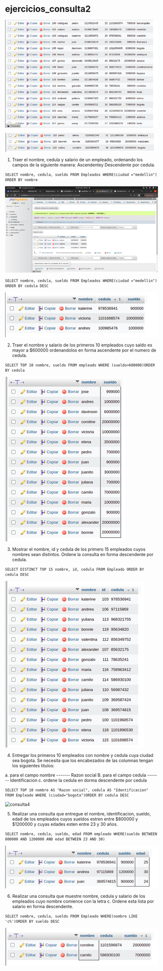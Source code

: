 # ejercicios_consulta2

![tabla empleados](/img/tabla%20empleados.png "tabla empleados")

![tabla empleados](/img/tabla%20empleados1.0.png "tabla empleados1.0")

1. Traer el nombre, cedula y salario de un empleado, ordenando los campos de la siguiente manera: Ascendentey Descendente por cedula.

`SELECT nombre, cedula, sueldo FROM Empleados WHERE(ciudad ="medellin") ORDER BY nombre`

![consulta1](/img/consulta1.png "conuslta.1")

`SELECT nombre, cedula, sueldo FROM Empleados WHERE(ciudad ="medellin") ORDER BY cedula DESC`

![consulta1.0](/img/consulta1%2C0.png "conuslta.1.0")

2. Traer el nombre y salario de los primeros 10 empleados cuyo saldo es mayor a $600000 ordenandolos en forma ascendente por el numero de cedula.

`SELECT TOP 10 nombre, sueldo FROM empleado WHERE (sueldo>600000)ORDER BY cedula`

![consulta2](/img/consulta2.png "conuslta2")

3. Mostrar el nombre, id y cedula de los primero 15 empleados cuyos nombres sean distintos. Ordene la consulta en forma descendente por cedula.

`SELECT DISTINCT TOP 15 nombre, id, cedula FROM Empleado ORDER BY cedula DESC`

![consulta3](/img/consulta3.png "conuslta3")

4. Entregar los primeros 10 empleados con nombre y cedula cuya ciudad sea bogota. Se necesita que los encabezados de las columnas tengan los siguientes titulos:

a. para el campo nombre ------- Razon social
B. para el campo cedula ------- Identificacion
c. ordene la cedula en dorma descendente por cedula

`SELECT TOP 10 nombre AS "Razon social", cedula AS "Identificacion" FROM Empleado WHERE (ciudad="bogota")ORDER BY cedula DESC`

![consulta4](/img/consulta4.png"conuslta4")

5. Realizar una consulta que entregue el nombre, identificacion, sueldo, edad de los empleados cuyos sueldos estren entre $800000 y $1200000 y cuyas edades esten entre 23 y 30 años.

`SELECT nombre, cedula, sueldo, edad FROM empleado WHERE(sueldo BETWEEN 800000 AND 1200000 AND edad BETWEEN 23 AND 30)`

![consulta5](/img/consulta5.png "conuslta5")

6. Realizar una consulta que muestre nombre, cedula y salario de los empleados cuyo nombre comience con la letra c. Ordene esta lista por salario en forma descendente.

`SELECT nombre, cedula, sueldo FROM Empleado WHERE(nombre LIKE 'c%')ORDER BY sueldo DESC`

![consulta6](/img/consulta6.png "conuslta6")

